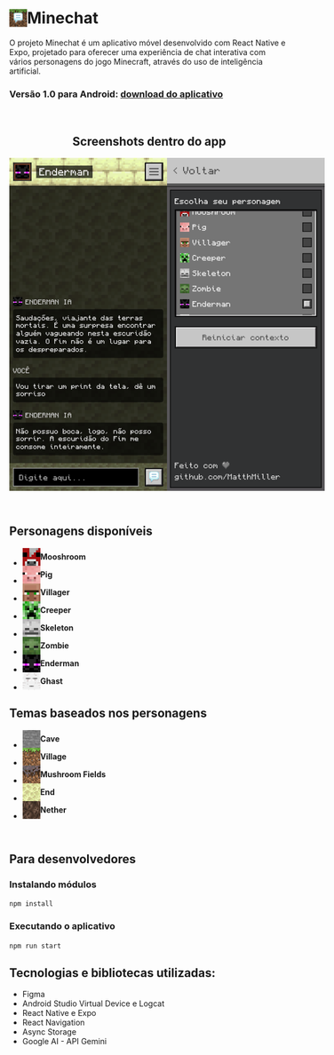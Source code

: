 # <div style="display: flex; align-items: center; max-height: max-content"><img height="32px" width="32px" style="place-self: center; max-height: max-content" src='./assets/icon.png'/> Minechat</div>

O projeto Minechat é um aplicativo móvel desenvolvido com React Native e Expo, projetado para oferecer uma experiência de chat interativa com vários personagens do jogo Minecraft, através do uso de inteligência artificial.

### Versão 1.0 para Android: <a href="https://www.dropbox.com/scl/fi/4lpjlez29lusjms0q8guc/minechat_v1_0.apk?rlkey=vp5d2qfxdqpjoth8g6thl7la6&dl=1">download do aplicativo</a>

<br>
<h2 align = "center">Screenshots dentro do app</h2> 

<p align="center" style="display: flex;">
  <img height="600" src='./screenshots/chat.png' alt="Chat" />
  <img height="600" src='./screenshots/config.png' alt="Configurações" />
</p>

<br>

## Personagens disponíveis

- <div style="display: flex; align-items: center; max-height: max-content"><img height="32px" width="32px" style="place-self: center; max-height: max-content" src='./assets/heads/mooshroom.png'/> <b>Mooshroom</b></div>
- <div style="display: flex; align-items: center; max-height: max-content"><img height="32px" width="32px" style="place-self: center; max-height: max-content" src='./assets/heads/pig.png'/> <b>Pig</b></div>
- <div style="display: flex; align-items: center; max-height: max-content"><img height="32px" width="32px" style="place-self: center; max-height: max-content" src='./assets/heads/villager.png'/> <b>Villager</b></div>
- <div style="display: flex; align-items: center; max-height: max-content"><img height="32px" width="32px" style="place-self: center; max-height: max-content" src='./assets/heads/creeper.png'/> <b>Creeper</b></div>
- <div style="display: flex; align-items: center; max-height: max-content"><img height="32px" width="32px" style="place-self: center; max-height: max-content" src='./assets/heads/skeleton.png'/> <b>Skeleton</b></div>
- <div style="display: flex; align-items: center; max-height: max-content"><img height="32px" width="32px" style="place-self: center; max-height: max-content" src='./assets/heads/zombie.png'/> <b>Zombie</b></div>
- <div style="display: flex; align-items: center; max-height: max-content"><img height="32px" width="32px" style="place-self: center; max-height: max-content" src='./assets/heads/enderman.png'/> <b>Enderman</b></div>
- <div style="display: flex; align-items: center; max-height: max-content"><img height="32px" width="32px" style="place-self: center; max-height: max-content" src='./assets/heads/ghast.png'/> <b>Ghast</b></div>

## Temas baseados nos personagens

- <div style="display: flex; align-items: center; max-height: max-content"><img height="32px" width="32px" style="place-self: center; max-height: max-content" src='./assets/blocks/stone.png'/> <b>Cave</b></div>
- <div style="display: flex; align-items: center; max-height: max-content"><img height="32px" width="32px" style="place-self: center; max-height: max-content" src='./assets/blocks/grass_block.png'/> <b>Village</b></div>
- <div style="display: flex; align-items: center; max-height: max-content"><img height="32px" width="32px" style="place-self: center; max-height: max-content" src='./assets/blocks/mycelium.png'/> <b>Mushroom Fields</b></div>
- <div style="display: flex; align-items: center; max-height: max-content"><img height="32px" width="32px" style="place-self: center; max-height: max-content" src='./assets/blocks/end_stone.png'/> <b>End</b></div>
- <div style="display: flex; align-items: center; max-height: max-content"><img height="32px" width="32px" style="place-self: center; max-height: max-content" src='./assets/blocks/soul_sand.png'/> <b>Nether</b></div>

<br>

## <h2>Para desenvolvedores</h2>

### Instalando módulos

```
npm install
```

### Executando o aplicativo

```
npm run start
```

## Tecnologias e bibliotecas utilizadas:

- Figma
- Android Studio Virtual Device e Logcat
- React Native e Expo
- React Navigation
- Async Storage
- Google AI - API Gemini
